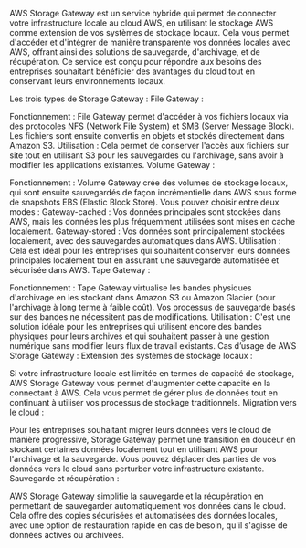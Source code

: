 AWS Storage Gateway est un service hybride qui permet de connecter votre infrastructure locale au cloud AWS, en utilisant le stockage AWS comme extension de vos systèmes de stockage locaux. Cela vous permet d'accéder et d'intégrer de manière transparente vos données locales avec AWS, offrant ainsi des solutions de sauvegarde, d'archivage, et de récupération. Ce service est conçu pour répondre aux besoins des entreprises souhaitant bénéficier des avantages du cloud tout en conservant leurs environnements locaux.

Les trois types de Storage Gateway :
File Gateway :

Fonctionnement : File Gateway permet d'accéder à vos fichiers locaux via des protocoles NFS (Network File System) et SMB (Server Message Block). Les fichiers sont ensuite convertis en objets et stockés directement dans Amazon S3.
Utilisation : Cela permet de conserver l'accès aux fichiers sur site tout en utilisant S3 pour les sauvegardes ou l'archivage, sans avoir à modifier les applications existantes.
Volume Gateway :

Fonctionnement : Volume Gateway crée des volumes de stockage locaux, qui sont ensuite sauvegardés de façon incrémentielle dans AWS sous forme de snapshots EBS (Elastic Block Store). Vous pouvez choisir entre deux modes :
Gateway-cached : Vos données principales sont stockées dans AWS, mais les données les plus fréquemment utilisées sont mises en cache localement.
Gateway-stored : Vos données sont principalement stockées localement, avec des sauvegardes automatiques dans AWS.
Utilisation : Cela est idéal pour les entreprises qui souhaitent conserver leurs données principales localement tout en assurant une sauvegarde automatisée et sécurisée dans AWS.
Tape Gateway :

Fonctionnement : Tape Gateway virtualise les bandes physiques d'archivage en les stockant dans Amazon S3 ou Amazon Glacier (pour l'archivage à long terme à faible coût). Vos processus de sauvegarde basés sur des bandes ne nécessitent pas de modifications.
Utilisation : C'est une solution idéale pour les entreprises qui utilisent encore des bandes physiques pour leurs archives et qui souhaitent passer à une gestion numérique sans modifier leurs flux de travail existants.
Cas d’usage de AWS Storage Gateway :
Extension des systèmes de stockage locaux :

Si votre infrastructure locale est limitée en termes de capacité de stockage, AWS Storage Gateway vous permet d'augmenter cette capacité en la connectant à AWS. Cela vous permet de gérer plus de données tout en continuant à utiliser vos processus de stockage traditionnels.
Migration vers le cloud :

Pour les entreprises souhaitant migrer leurs données vers le cloud de manière progressive, Storage Gateway permet une transition en douceur en stockant certaines données localement tout en utilisant AWS pour l'archivage et la sauvegarde. Vous pouvez déplacer des parties de vos données vers le cloud sans perturber votre infrastructure existante.
Sauvegarde et récupération :

AWS Storage Gateway simplifie la sauvegarde et la récupération en permettant de sauvegarder automatiquement vos données dans le cloud. Cela offre des copies sécurisées et automatisées des données locales, avec une option de restauration rapide en cas de besoin, qu'il s'agisse de données actives ou archivées.
